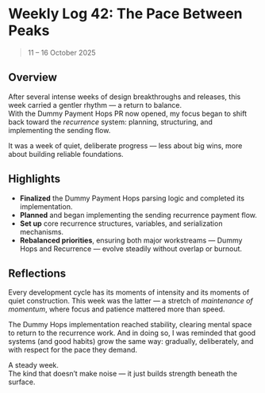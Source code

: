 # Weekly Log 42: The Pace Between Peaks

> 11 – 16 October 2025

## Overview

After several intense weeks of design breakthroughs and releases, this week
carried a gentler rhythm — a return to balance.  
With the Dummy Payment Hops PR now opened, my focus began to shift back toward
the _recurrence_ system: planning, structuring, and implementing the sending
flow.

It was a week of quiet, deliberate progress — less about big wins, more about
building reliable foundations.

## Highlights

- **Finalized** the Dummy Payment Hops parsing logic and completed its
  implementation.
- **Planned** and began implementing the sending recurrence payment flow.
- **Set up** core recurrence structures, variables, and serialization
  mechanisms.
- **Rebalanced priorities**, ensuring both major workstreams — Dummy Hops and
  Recurrence — evolve steadily without overlap or burnout.

## Reflections

Every development cycle has its moments of intensity and its moments of quiet
construction. This week was the latter — a stretch of _maintenance of momentum_,
where focus and patience mattered more than speed.

The Dummy Hops implementation reached stability, clearing mental space to return
to the recurrence work. And in doing so, I was reminded that good systems (and
good habits) grow the same way: gradually, deliberately, and with respect for
the pace they demand.

A steady week.  
The kind that doesn’t make noise — it just builds strength beneath the surface.
